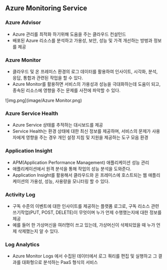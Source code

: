 ## Azure Monitoring Service

### Azure Advisor
- Azure 관리를 최적화 하기위해 도움을 주는 클라우드 컨설턴드
- 배포된 Azure 리소스를 분석하고 가용성, 보안, 성능 및 가격 개선하는 방벙과 정보를 제공

### Azure Monitor
- 클라우드 및 온 프레미스 환경의 로그 데이터를 활용하여 인사이트, 시각화, 분석, 응답, 통합과 관련된 작업을 할 수 있다.
- Azure Monitor를 활용하면 서비스의 가용성과 성능을 극대화하는데 도움이 되고, 종속된 리소스에 영향을 주는 문제를 사전에 파악할 수 있다.

![img.png](image/Azure Monitor.png)

### Azure Service Health
- Azure Service 상태를 추적하는 대시보드를 제공
- Service Health는 환경 상태에 대한 최신 정보를 제공하며, 서비스의 문제가 사용자에게 영향을 주는 경우 개인 설정 지침 및 지원을 제공하는 도구 모음 환경

### Application Insight
- APM(Application Performance Management) 애플리케이션 성능 관리
- 애플리케이션에서 원격 분석을 통해 작업의 성능 분석을 도와준다.
- Application Insight를 활용해서 클라우드와 온 프레미스에 호스트되는 웹 애플리케이션의 가용성, 성능, 사용량을 모니터링 할 수 있다.

### Activity Log
- 구독 수준의 이벤트에 대한 인사이트를 제공하는 플랫폼 로그로, 구독 리소스 관련 쓰기작업(PUT, POST, DELETE)이 무엇이며 누가 언제 수행했는지에 대한 정보를 제공
- 예를 들어 한 가상머신을 여러명이 쓰고 있는데, 가상머신이 삭제되었을 때 누가 언제 삭제했는지 알 수 있다.

### Log Analytics
- Azure Monitor Logs 에서 수집된 데이터에서 로그 쿼리를 편집 및 실행하고 그 결과를 대화형으로 분석하는 PaaS 형식의 서비스